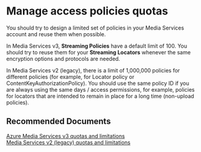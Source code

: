 <properties
	pageTitle="Manage access policies quotas"
	description="Manage access policies quotas"
	service="microsoft.media"
	resource="mediaservices"
	authors="juliako"
	ms.author="juliako"
	displayOrder="1"
	articleId="mediaservices-policies-quotas"
	diagnosticScenario=""
	selfHelpType="generic"
	supportTopicIds="32632075"
	resourceTags=""
	productPesIds="14885"
	cloudEnvironments="public"
/>

# Manage access policies quotas

You should try to design a limited set of policies in your Media Services account and reuse them when possible.

In Media Services v3, **Streaming Policies** have a default limit of 100. You should try to reuse them for your **Streaming Locators** whenever the same encryption options and protocols are needed.  

In Media Services v2 (legacy), there is a limit of 1,000,000 policies for different policies (for example, for Locator policy or ContentKeyAuthorizationPolicy). You should use the same policy ID if you are always using the same days / access permissions, for example, policies for locators that are intended to remain in place for a long time (non-upload policies).

## **Recommended Documents**

[Azure Media Services v3 quotas and limitations](https://docs.microsoft.com/azure/media-services/latest/limits-quotas-constraints) <br>
[Media Services v2 (legacy) quotas and limitations](https://docs.microsoft.com/azure/media-services/previous/media-services-quotas-and-limitations)
